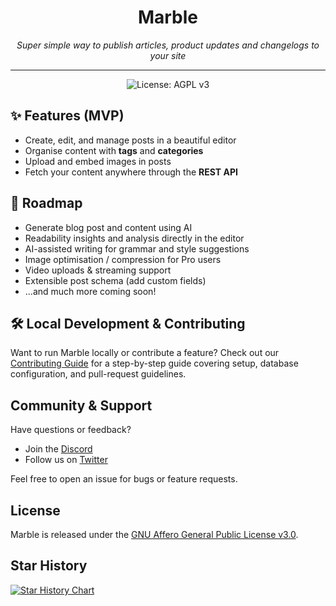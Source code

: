 <h1 align="center">Marble</h1>
<p align="center"><em>Super simple way to publish articles, product updates and changelogs to your site</em></p>

---

<p align="center">
  <img src="https://img.shields.io/badge/license-AGPL--3.0-blue" alt="License: AGPL v3" />
</p>

## ✨ Features (MVP)

- Create, edit, and manage posts in a beautiful editor
- Organise content with **tags** and **categories**
- Upload and embed images in posts
- Fetch your content anywhere through the **REST API**

## 🚧 Roadmap

- Generate blog post and content using AI
- Readability insights and analysis directly in the editor
- AI-assisted writing for grammar and style suggestions
- Image optimisation / compression for Pro users
- Video uploads & streaming support
- Extensible post schema (add custom fields)
- ...and much more coming soon!

## 🛠 Local Development & Contributing

Want to run Marble locally or contribute a feature? Check out our
[Contributing Guide](./.github/CONTRIBUTING.md) for a step-by-step guide covering setup,
database configuration, and pull-request guidelines.

## Community & Support

Have questions or feedback?

- Join the [Discord](https://discord.gg/gU44Pmwqkx)
- Follow us on [Twitter](https://twitter.com/usemarblecms)

Feel free to open an issue for bugs or feature requests.

## License

Marble is released under the [GNU Affero General Public License v3.0](./LICENSE.md).

## Star History

<a href="https://www.star-history.com/#usemarble/marble&Date">
 <picture>
   <source media="(prefers-color-scheme: dark)" srcset="https://api.star-history.com/svg?repos=usemarble/marble&type=Date&theme=dark" />
   <source media="(prefers-color-scheme: light)" srcset="https://api.star-history.com/svg?repos=usemarble/marble&type=Date" />
   <img alt="Star History Chart" src="https://api.star-history.com/svg?repos=usemarble/marble&type=Date" />
 </picture>
</a>